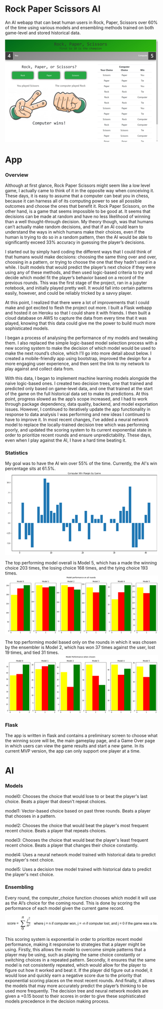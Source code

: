 # Rock Paper Scissors AI
An AI webapp that can beat human users in Rock, Paper, Scissors over 60% of the time using various models and ensembling methods trained on both game-level and stored historical data.

![app_interface](static/images/rps-webapp-screenshot.jpg)

# App

### Overview
Although at first glance, Rock Paper Scissors might seem like a low level game, I actually came to think of it in the opposite way when conceiving it. These days, it is easy to assume that a computer can beat you in chess, because it can harness all of its computing power to see all possible outcomes and choose the ones that benefit it. Rock Paper Scissors, on the other hand, is a game that seems impossible to be good at. It seems that decisions can be made at random and have no less likelihood of winning than a well thought-through decision. My theory though, was that humans can’t actually make random decisions, and that if an AI could learn to understand the ways in which humans make their choices, even if the human is trying to do so in a random pattern, then the AI would be able to significantly exceed 33% accuracy in guessing the player’s decisions. 

I started out by simply hard coding the different ways that I could think of that humans would make decisions: choosing the same thing over and over, choosing in a pattern, or trying to choose the one that they hadn’t used in a while. I built models that would predict the player’s next choice if they were using any of these methods, and then used logic-based criteria to try and decide which model fit the player’s behavior based on a record of the previous rounds. This was the first stage of the project, ran in a jupyter notebook, and initially played pretty well. It would fall into certain patterns easily, however, and could be reliably tricked by a savvy player. 


At this point, I realized that there were a lot of improvements that I could make and got excited to flesh the project out more. I built a Flask webapp and hosted it on Heroku so that I could share it with friends. I then built a cloud database on AWS to capture the data from every time that it was played, knowing that this data could give me the power to build much more sophisticated models.

I began a process of analysing the performance of my models and tweaking them. I also replaced the simple logic-based model selection process with a new scoring system to make the decision of which model would be used to make the next round’s choice, which I’ll go into more detail about below. I created a mobile-friendly app using bootstrap, improved the design for a more engaging user experience, and then sent the link to my network to play against and collect data from.

With this data, I began to implement machine learning models alongside the naive logic-based ones. I created two decision trees, one that trained and predicted only based on game-level data, and one that trained at the start of the game on the full historical data set to make its predictions. At this point, progress slowed as the app’s scope increased, and I had to work through package dependency, data quality, backend, and model exportation issues. However, I continued to iteratively update the app functionality in response to data analysis I was performing and new ideas I continued to have to improve it. In most recent changes, I’ve added a neural network model to replace the locally-trained decision tree which was performing poorly, and updated the scoring system to its current exponential state in order to prioritize recent rounds and ensure unpredictability. These days, even when I play against the AI, I have a hard time beating it. 


### Statistics

My goal was to have the AI win over 55% of the time. Currently, the AI's win percentage sits at 61.5%. 
![win margins](rps_win_margin_by_game.png)

The top performing model overall is Model 5, which has a made the winning choice 203 times, the losing choice 168 times, and the tying choice 193 times. 
![full model performance](static/images/rps_full_model_performance.png)

The top performing model based only on the rounds in which it was chosen by the ensembler is Model 2, which has won 37 times against the user, lost 19 times, and tied 31 times. 
![chosen model performance](static/images/rps_chosen_model_performance.png)


### Flask
The app is written in flask and contains a preliminary screen to choose what the winning score will be, the main gameplay page, and a Game Over page in which users can view the game results and start a new game. In its current MVP version, the app can only support one player at a time.



# AI
### Models
model0: Chooses the choice that would lose to or beat the player's last choice. Beats a player that doesn't repeat choices.

model1: Vector-based choice based on past three rounds. Beats a player that chooses in a pattern.

model2: Chooses the choice that would beat the player's most frequent recent choice. Beats a player that repeats choices.

model3: Chooses the choice that would beat the player's least frequent recent choice. Beats a player that changes their choice constantly.

model4: Uses a neural network model trained with historical data to predict the player's next choice.

model5: Uses a decision tree model trained with historical data to predict the player's next choice.




### Ensembling
Every round, the computer_choice function chooses which model it will use as the AI’s choice for the coming round. This is done by scoring the performance of each model given the current game record. 

![scoring](static/images/rps_scoring_equation.jpg)

This scoring system is exponential in order to prioritize recent model performance, making it responsive to strategies that a player might be using. Firstly, this allows the model to overcome simple patterns that a player may be using, such as playing the same choice constantly or switching choices in a repeated pattern. Secondly, it ensures that the same model is not consistently repeated, which would allow for the player to figure out how it worked and beat it. If the player did figure out a model, it would lose and quickly earn a negative score due to the priority that exponential scoring places on the most recent rounds. And finally, it allows the models that may more accurately predict the player’s thinking to be used more frequently. The decision tree and neural network models are given a +0.15 boost to their scores in order to give these sophisticated models precedence in the decision making process. 

